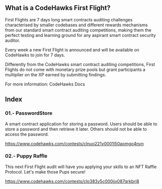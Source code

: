 ## What is a CodeHawks First Flight?

First Flights are 7 days long smart contracts auditing challenges characterised by smaller codebases and different rewards mechanisms from our standard smart contract auditing competitions, making them the perfect testing and learning ground for any aspirant smart contract security auditor.

Every week a new First Flight is announced and will be available on CodeHawks to join for 7 days.

Differently from the CodeHawks smart contract auditing competitions, First Flights do not come with monetary prize pools but grant participants a multiplier on the XP earned by submitting findings.

For more information: CodeHawks Docs

## Index

### 01.- PasswordStore

A smart contract application for storing a password. Users should be able to store a password and then retrieve it later. Others should not be able to access the password.

https://www.codehawks.com/contests/clnuo221v0001l50aomgo4nyn

### 02.- Puppy Raffle

This next First Flight audit will have you applying your skills to an NFT Raffle Protocol. Let's make those Pups secure!

https://www.codehawks.com/contests/clo383y5c000jjx087qrkbrj8
